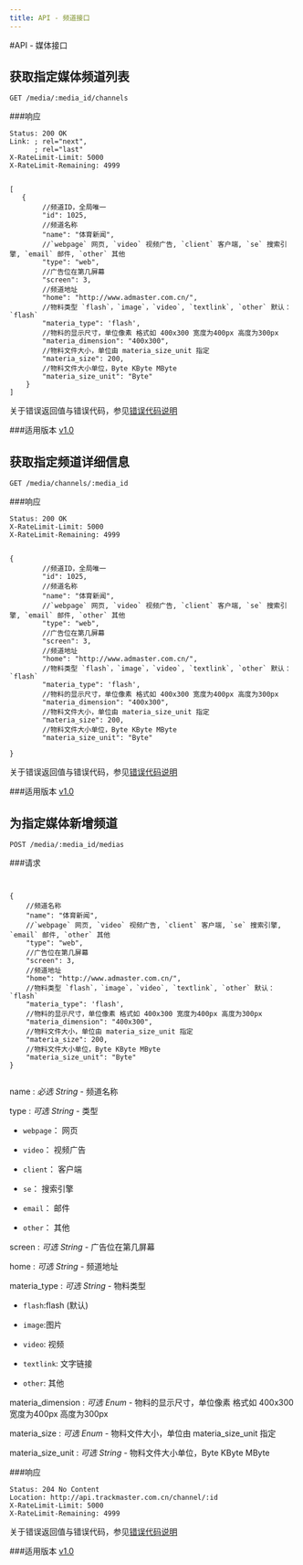 ```yaml
---
title: API - 频道接口
---
```


#API - 媒体接口


<h2 id="p1">获取指定媒体频道列表</h2>

    GET /media/:media_id/channels

###响应
<pre class="headers">
<code>Status: 200 OK
Link: <http://api.trackmaster.com.cn/channels?page=2>; rel="next",
      <http://api.trackmaster.com.cn/channels?page=10>; rel="last"
X-RateLimit-Limit: 5000
X-RateLimit-Remaining: 4999
</code></pre>
<pre class="highlight">
<code class="language-javascript">
[
   {
        //频道ID，全局唯一
        "id": 1025,
        //频道名称
        "name": "体育新闻",
        //`webpage` 网页, `video` 视频广告, `client` 客户端, `se` 搜索引擎, `email` 邮件, `other` 其他
        "type": "web",
        //广告位在第几屏幕
        "screen": 3,
        //频道地址
        "home": "http://www.admaster.com.cn/",
        //物料类型 `flash`，`image`，`video`, `textlink`, `other` 默认：`flash`
        "materia_type": 'flash',
        //物料的显示尺寸，单位像素 格式如 400x300 宽度为400px 高度为300px
        "materia_dimension": "400x300",
        //物料文件大小，单位由 materia_size_unit 指定
        "materia_size": 200,
        //物料文件大小单位，Byte KByte MByte
        "materia_size_unit": "Byte"
    }
]
</code></pre>

关于错误返回值与错误代码，参见[错误代码说明][apiCommon]  

###适用版本
[v1.0][version]

<h2 id="p2">获取指定频道详细信息</h2>

    GET /media/channels/:media_id

###响应
<pre class="headers">
<code>Status: 200 OK
X-RateLimit-Limit: 5000
X-RateLimit-Remaining: 4999
</code></pre>
<pre class="highlight">
<code class="language-javascript">
{
        //频道ID，全局唯一
        "id": 1025,
        //频道名称
        "name": "体育新闻",
        //`webpage` 网页, `video` 视频广告, `client` 客户端, `se` 搜索引擎, `email` 邮件, `other` 其他
        "type": "web",
        //广告位在第几屏幕
        "screen": 3,
        //频道地址
        "home": "http://www.admaster.com.cn/",
        //物料类型 `flash`，`image`，`video`, `textlink`, `other` 默认：`flash`
        "materia_type": 'flash',
        //物料的显示尺寸，单位像素 格式如 400x300 宽度为400px 高度为300px
        "materia_dimension": "400x300",
        //物料文件大小，单位由 materia_size_unit 指定
        "materia_size": 200,
        //物料文件大小单位，Byte KByte MByte
        "materia_size_unit": "Byte"
   
}
</code></pre>

关于错误返回值与错误代码，参见[错误代码说明][apiCommon]

###适用版本
[v1.0][version]

<h2 id="p3">为指定媒体新增频道</h2>

    POST /media/:media_id/medias

###请求

<pre class="highlight">
<code class="language-javascript">

{
    //频道名称
    "name": "体育新闻",
    //`webpage` 网页, `video` 视频广告, `client` 客户端, `se` 搜索引擎, `email` 邮件, `other` 其他
    "type": "web",
    //广告位在第几屏幕
    "screen": 3,
    //频道地址
    "home": "http://www.admaster.com.cn/",
    //物料类型 `flash`，`image`，`video`, `textlink`, `other` 默认：`flash`
    "materia_type": 'flash',
    //物料的显示尺寸，单位像素 格式如 400x300 宽度为400px 高度为300px
    "materia_dimension": "400x300",
    //物料文件大小，单位由 materia_size_unit 指定
    "materia_size": 200,
    //物料文件大小单位，Byte KByte MByte
    "materia_size_unit": "Byte"
}

</code></pre>

name
: _必选_ *String* - 频道名称

type
: _可选_ *String* - 类型

* `webpage`： 网页

* `video`： 视频广告

* `client`： 客户端

* `se`： 搜索引擎

* `email`： 邮件

* `other`： 其他

screen
: _可选_ *String* - 广告位在第几屏幕

home
: _可选_ *String* - 频道地址

materia_type
: _可选_ *String* - 物料类型 

* `flash`:flash (默认)

* `image`:图片

* `video`: 视频

* `textlink`: 文字链接

* `other`: 其他

materia_dimension
: _可选_ *Enum* - 物料的显示尺寸，单位像素 格式如 400x300 宽度为400px 高度为300px

materia_size
: _可选_ *Enum* - 物料文件大小，单位由 materia_size_unit 指定

materia_size_unit
: _可选_ *String* - 物料文件大小单位，Byte KByte MByte

###响应
<pre class="headers no-response">
<code>Status: 204 No Content
Location: http://api.trackmaster.com.cn/channel/:id
X-RateLimit-Limit: 5000
X-RateLimit-Remaining: 4999
</code></pre>

关于错误返回值与错误代码，参见[错误代码说明][apiCommon]

###适用版本
[v1.0][version]

[version]: /trackmaster/v1/apiVersion/
[apiCommon]:/trackmaster/v1/apiCommon/#p5
